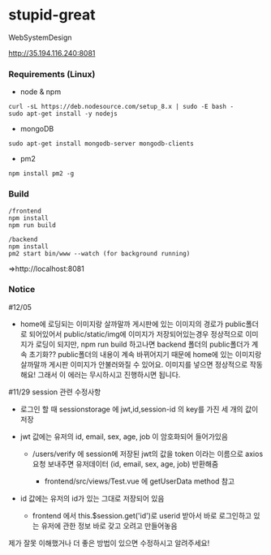 # stupid-great
WebSystemDesign

http://35.194.116.240:8081

### Requirements (Linux)

- node & npm
```
curl -sL https://deb.nodesource.com/setup_8.x | sudo -E bash -
sudo apt-get install -y nodejs
```

- mongoDB
```
sudo apt-get install mongodb-server mongodb-clients
```

- pm2
```
npm install pm2 -g
```

### Build

```
/frontend
npm install
npm run build

/backend
npm install 
pm2 start bin/www --watch (for background running)
```
=>http://localhost:8081

### Notice

#12/05
- home에 로딩되는 이미지랑 살까말까 게시판에 있는 이미지의 경로가 public폴더로 되어있어서 public/static/img에 이미지가 저장되어있는경우 
정상적으로 이미지가 로딩이 되지만, npm run build 하고나면 backend 폴더의 public폴더가 계속 초기화?? public폴더의 내용이 계속 바뀌어지기 때문에 
home에 있는 이미지랑 살까말까 게시판 이미지가 안불러와질 수 있어요.
이미지를 넣으면 정상적으로 작동해요! 그래서 이 에러는 무시하시고 진행하시면 됩니다.



#11/29
session 관련 수정사항
- 로그인 할 때 sessionstorage 에 jwt,id,session-id 의 key를 가진 세 개의 값이 저장
- jwt 값에는 유저의 id, email, sex, age, job 이 암호화되어 들어가있음

  - /users/verify 에 session에 저장된 jwt의 값을 token 이라는 이름으로 axios 요청 보내주면 유저데이터 (id, email, sex, age, job) 반환해줌
    
    - frontend/src/views/Test.vue  에 getUserData method 참고
    
- id 값에는 유저의 id가 있는 그대로 저장되어 있음
  - frontend 에서 this.$session.get('id')로 userid 받아서 바로 로그인하고 있는 유저에 관한 정보 바로 갖고 오려고 만들어놓음
  


제가 잘못 이해했거나 더 좋은 방법이 있으면 수정하시고 알려주세요!
